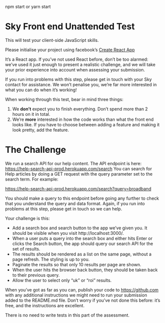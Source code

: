 npm start or yarn start


# Sky Front end Unattended Test

This will test your client-side JavaScript skills.

Please initialise your project using facebook’s [Create React App](https://github.com/facebook/create-react-app)

It’s a React app. If you’ve not used React before, don’t be too alarmed: we’ve used it just enough to present a realistic challenge, and we will take your prior experience into account when assessing your submission.

If you run into problems with this step, please get in touch with your Sky contact for assistance. We won’t penalise you, we’re far more interested in what you can do when it’s working!

When working through this test, bear in mind three things:

 1. We **don’t** expect you to finish everything. Don’t spend more than 2 hours on it in total.
 2. We’re **more** interested in how the code works than what the front end looks like. If you have to choose between adding a feature and making it look pretty, add the feature.

# The Challenge

We run a search API for our help content. The API endpoint is here:
https://help-search-api-prod.herokuapp.com/search
You can search for Help articles by doing a GET request with the query parameter set to the search term. For example:

https://help-search-api-prod.herokuapp.com/search?query=broadband

You should make a query to this endpoint before going any further to check that you understand the query and data format. Again, if you run into problems at this step, please get in touch so we can help.

Your challenge is this:
* Add a search box and search button to the app we’ve given you. It should be visible when you visit http://localhost:3000/.
* When a user puts a query into the search box and either hits Enter or clicks the Search button, the app should query our search API for the set of results.
* The results should be rendered as a list on the same page, without a page refresh. The styling is up to you.
* Paginate the results so that only 10 results per page are shown.
* When the user hits the browser back button, they should be taken back to their previous query.
* Allow the user to select only “uk” or “roi” results.

When you’ve got as far as you can, publish your code to https://github.com with any additional instructions we might need to run your submission added to the README.md file. Don’t worry if you’ve not done this before: it’s free, and the instructions are excellent.

There is no need to write tests in this part of the assessment.



